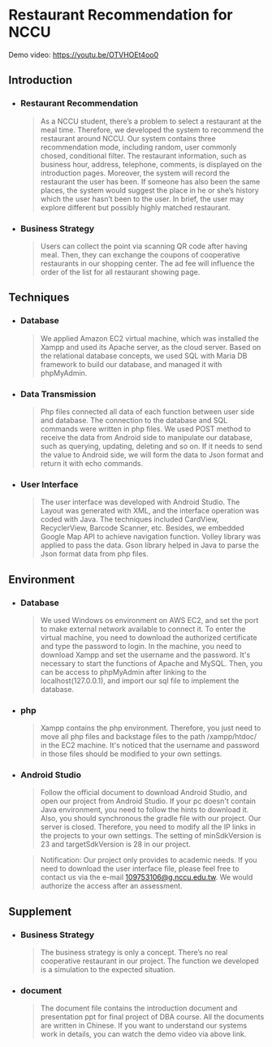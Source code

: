 # Restaurant Recommendation for NCCU

Demo video: https://youtu.be/OTVHOEt4oo0

Introduction
----
* ### Restaurant Recommendation
  >As a NCCU student, there’s a problem to select a restaurant at the meal time. Therefore, we developed the system to recommend the restaurant around NCCU. Our system contains three recommendation mode, including random, user commonly chosed, conditional filter. The restaurant information, such as business hour, address, telephone, comments, is displayed on the introduction pages. Moreover, the system will record the restaurant the user has been. If someone has also been the same places, the system would suggest the place in he or she’s history which the user hasn’t been to the user. In brief, the user may explore different but possibly highly matched restaurant.

* ### Business Strategy
  >Users can collect the point via scanning QR code after having meal. Then, they can exchange the coupons of cooperative restaurants in our shopping center. The ad fee will influence the order of the list for all restaurant showing page.

Techniques
----
* ### Database
  >We applied Amazon EC2 virtual machine, which was installed the Xampp and used its Apache server, as the cloud server. Based on the relational database concepts, we used SQL with Maria DB framework to build our database, and managed it with phpMyAdmin.

* ### Data Transmission
  >Php files connected all data of each function between user side and database. The connection to the database and SQL commands were written in php files. We used POST method to receive the data from Android side to manipulate our database, such as querying, updating, deleting and so on. If it needs to send the value to Android side, we will form the data to Json format and return it with echo commands.

* ### User Interface
  > The user interface was developed with Android Studio. The Layout was generated with XML, and the interface operation was coded with Java. The techniques included CardView, RecyclerView, Barcode Scanner, etc. Besides, we embedded Google Map API to achieve navigation function. Volley library was applied to pass the data. Gson library helped in Java to parse the Json format data from php files.

Environment
----
* ### Database
  > We used Windows os environment on AWS EC2, and set the port to make external network available to connect it. To enter the virtual machine, you need to download the authorized certificate and type the password to login. In the machine, you need to download Xampp and set the username and the password. It's necessary to start the functions of Apache and MySQL. Then, you can be access to phpMyAdmin after linking to the localhost(127.0.0.1), and import our sql file to implement the database.

* ### php
  >Xampp contains the php environment. Therefore, you just need to move all php files and backstage files to the path /xampp/htdoc/ in the EC2 machine. It's noticed that the username and password in those files should be modified to your own settings.

* ### Android Studio
  > Follow the official document to download Android Studio, and open our project from Android Studio. If your pc doesn't contain Java environment, you need to follow the hints to download it. Also, you should synchronous the gradle file with our project. Our server is closed. Therefore, you need to modify all the IP links in the projects to your own settings. The setting of minSdkVersion is 23 and targetSdkVersion is 28 in our project.

  >Notification: Our project only provides to academic needs. If you need to download the user interface file, please feel free to contact us via the e-mail 109753106@g.nccu.edu.tw. We would authorize the access after an assessment.

Supplement
----
* ### Business Strategy
  >The business strategy is only a concept. There’s no real cooperative restaurant in our project. The function we developed is a simulation to the expected situation.

* ### document
  >The document file contains the introduction document and presentation ppt for final project of DBA course. All the documents are written in Chinese. If you want to understand our systems work in details, you can watch the demo video via above link.
